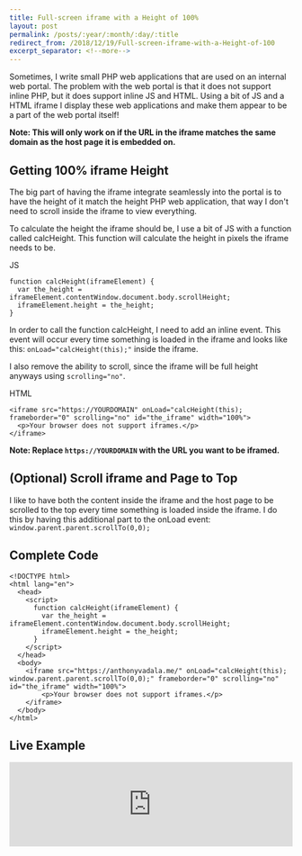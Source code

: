 ```yaml
---
title: Full-screen iframe with a Height of 100%
layout: post
permalink: /posts/:year/:month/:day/:title
redirect_from: /2018/12/19/Full-screen-iframe-with-a-Height-of-100
excerpt_separator: <!--more-->
---
```


Sometimes, I write small PHP web applications that are used on an internal web portal. The problem with the web portal is that it does not support inline PHP, but it does support inline JS and HTML. Using a bit of JS and a HTML iframe I display these web applications and make them appear to be a part of the web portal itself!

**Note: This will only work on if the URL in the iframe matches the same domain as the host page it is embedded on.**

<!--more-->

## Getting 100% iframe Height
The big part of having the iframe integrate seamlessly into the portal is to have the height of it match the height PHP web application, that way I don't need to scroll inside the iframe to view everything.

To calculate the height the iframe should be, I use a bit of JS with a function called calcHeight. This function will calculate the height in pixels the iframe needs to be.

JS
```
function calcHeight(iframeElement) {
  var the_height = iframeElement.contentWindow.document.body.scrollHeight;
  iframeElement.height = the_height;
}
```

In order to call the function calcHeight, I need to add an inline event. This event will occur every time something is loaded in the iframe and looks like this: `onLoad="calcHeight(this);"` inside the iframe.

I also remove the ability to scroll, since the iframe will be full height anyways using `scrolling="no"`.

HTML
```
<iframe src="https://YOURDOMAIN" onLoad="calcHeight(this); 
frameborder="0" scrolling="no" id="the_iframe" width="100%">
  <p>Your browser does not support iframes.</p>
</iframe>
```

**Note: Replace `https://YOURDOMAIN` with the URL you want to be iframed.**

## (Optional) Scroll iframe and Page to Top
I like to have both the content inside the iframe and the host page to be scrolled to the top every time something is loaded inside the iframe. I do this by having this additional part to the onLoad event: `window.parent.parent.scrollTo(0,0);`

## Complete Code

```
<!DOCTYPE html>
<html lang="en">
  <head>
    <script>
      function calcHeight(iframeElement) {
        var the_height = iframeElement.contentWindow.document.body.scrollHeight;
        iframeElement.height = the_height;
      }
    </script>
  </head>
  <body>
    <iframe src="https://anthonyvadala.me/" onLoad="calcHeight(this); window.parent.parent.scrollTo(0,0);" frameborder="0" scrolling="no" id="the_iframe" width="100%">
        <p>Your browser does not support iframes.</p>
    </iframe>
  </body>
</html>
```

## Live Example

<script>
function calcHeight(iframeElement) {
  var the_height = iframeElement.contentWindow.document.body.scrollHeight;
  iframeElement.height = the_height;
}</script>

<iframe src="https://anthonyvadala.me/" onLoad="calcHeight(this); window.parent.parent.scrollTo(0,0);" frameborder="0" scrolling="no" id="the_iframe" width="100%">
  <p>Your browser does not support iframes.</p>
</iframe>